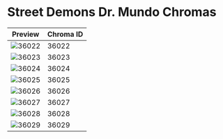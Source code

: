 # Street Demons Dr. Mundo Chromas

| Preview | Chroma ID |
|---------|-----------|
| ![36022](https://raw.communitydragon.org/latest/plugins/rcp-be-lol-game-data/global/default/v1/champion-chroma-images/36/36022.png) | 36022 |
| ![36023](https://raw.communitydragon.org/latest/plugins/rcp-be-lol-game-data/global/default/v1/champion-chroma-images/36/36023.png) | 36023 |
| ![36024](https://raw.communitydragon.org/latest/plugins/rcp-be-lol-game-data/global/default/v1/champion-chroma-images/36/36024.png) | 36024 |
| ![36025](https://raw.communitydragon.org/latest/plugins/rcp-be-lol-game-data/global/default/v1/champion-chroma-images/36/36025.png) | 36025 |
| ![36026](https://raw.communitydragon.org/latest/plugins/rcp-be-lol-game-data/global/default/v1/champion-chroma-images/36/36026.png) | 36026 |
| ![36027](https://raw.communitydragon.org/latest/plugins/rcp-be-lol-game-data/global/default/v1/champion-chroma-images/36/36027.png) | 36027 |
| ![36028](https://raw.communitydragon.org/latest/plugins/rcp-be-lol-game-data/global/default/v1/champion-chroma-images/36/36028.png) | 36028 |
| ![36029](https://raw.communitydragon.org/latest/plugins/rcp-be-lol-game-data/global/default/v1/champion-chroma-images/36/36029.png) | 36029 |